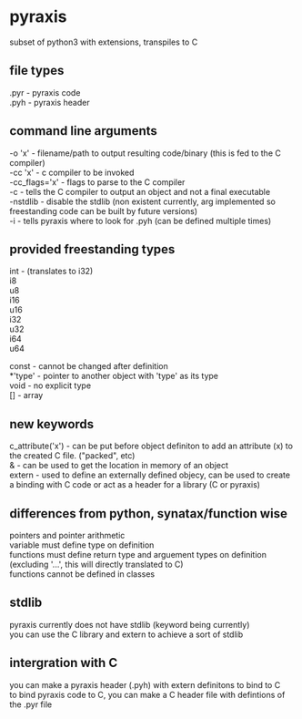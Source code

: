 # pyraxis
subset of python3 with extensions, transpiles to C <br>

## file types
.pyr - pyraxis code <br>
.pyh - pyraxis header <br>

## command line arguments

-o 'x'          - filename/path to output resulting code/binary (this is fed to the C compiler) <br>
-cc 'x'         - c compiler to be invoked <br>
-cc_flags='x'   - flags to parse to the C compiler <br>
-c              - tells the C compiler to output an object and not a final executable <br>
-nstdlib        - disable the stdlib (non existent currently, arg implemented so freestanding code can be built by future versions) <br>
-i              - tells pyraxis where to look for .pyh (can be defined multiple times)<br>

## provided freestanding types

int - (translates to i32) <br>
i8 <br>
u8 <br>
i16 <br>
u16 <br>
i32 <br>
u32 <br>
i64 <br>
u64 <br>

const   - cannot be changed after definition <br>
*'type' - pointer to another object with 'type' as its type <br>
void    - no explicit type <br>
[]      - array <br>

## new keywords

c_attribute('x') - can be put before object definiton to add an attribute (x) to the created C file. ("packed", etc) <br>
& - can be used to get the location in memory of an object <br>
extern - used to define an externally defined objecy, can be used to create a binding with C code or act as a header for a library (C or pyraxis) <br>

## differences from python, synatax/function wise
pointers and pointer arithmetic <br>
variable must define type on definition <br>
functions must define return type and arguement types on definition (excluding '...', this will directly translated to C) <br>
functions cannot be defined in classes <br>

## stdlib
pyraxis currently does not have stdlib (keyword being currently) <br>
you can use the C library and extern to achieve a sort of stdlib <br>

## intergration with C
you can make a pyraxis header (.pyh) with extern definitons to bind to C <br>
to bind pyraxis code to C, you can make a C header file with defintions of the .pyr file <br>